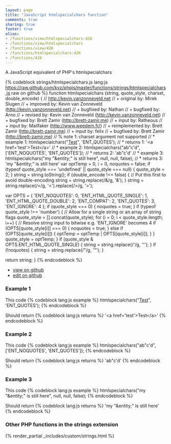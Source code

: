 ```yaml
---
layout: page
title: "JavaScript htmlspecialchars function"
comments: true
sharing: true
footer: true
alias:
- /functions/view/htmlspecialchars:426
- /functions/view/htmlspecialchars
- /functions/view/426
- /functions/htmlspecialchars:426
- /functions/426
---
```

<!-- Generated by Rakefile:build -->
A JavaScript equivalent of PHP's htmlspecialchars

{% codeblock strings/htmlspecialchars.js lang:js https://raw.github.com/kvz/phpjs/master/functions/strings/htmlspecialchars.js raw on github %}
function htmlspecialchars (string, quote_style, charset, double_encode) {
  // http://kevin.vanzonneveld.net
  // +   original by: Mirek Slugen
  // +   improved by: Kevin van Zonneveld (http://kevin.vanzonneveld.net)
  // +   bugfixed by: Nathan
  // +   bugfixed by: Arno
  // +    revised by: Kevin van Zonneveld (http://kevin.vanzonneveld.net)
  // +    bugfixed by: Brett Zamir (http://brett-zamir.me)
  // +      input by: Ratheous
  // +      input by: Mailfaker (http://www.weedem.fr/)
  // +      reimplemented by: Brett Zamir (http://brett-zamir.me)
  // +      input by: felix
  // +    bugfixed by: Brett Zamir (http://brett-zamir.me)
  // %        note 1: charset argument not supported
  // *     example 1: htmlspecialchars("<a href='test'>Test</a>", 'ENT_QUOTES');
  // *     returns 1: '&lt;a href=&#039;test&#039;&gt;Test&lt;/a&gt;'
  // *     example 2: htmlspecialchars("ab\"c'd", ['ENT_NOQUOTES', 'ENT_QUOTES']);
  // *     returns 2: 'ab"c&#039;d'
  // *     example 3: htmlspecialchars("my "&entity;" is still here", null, null, false);
  // *     returns 3: 'my &quot;&entity;&quot; is still here'
  var optTemp = 0,
    i = 0,
    noquotes = false;
  if (typeof quote_style === 'undefined' || quote_style === null) {
    quote_style = 2;
  }
  string = string.toString();
  if (double_encode !== false) { // Put this first to avoid double-encoding
    string = string.replace(/&/g, '&amp;');
  }
  string = string.replace(/</g, '&lt;').replace(/>/g, '&gt;');

  var OPTS = {
    'ENT_NOQUOTES': 0,
    'ENT_HTML_QUOTE_SINGLE': 1,
    'ENT_HTML_QUOTE_DOUBLE': 2,
    'ENT_COMPAT': 2,
    'ENT_QUOTES': 3,
    'ENT_IGNORE': 4
  };
  if (quote_style === 0) {
    noquotes = true;
  }
  if (typeof quote_style !== 'number') { // Allow for a single string or an array of string flags
    quote_style = [].concat(quote_style);
    for (i = 0; i < quote_style.length; i++) {
      // Resolve string input to bitwise e.g. 'ENT_IGNORE' becomes 4
      if (OPTS[quote_style[i]] === 0) {
        noquotes = true;
      }
      else if (OPTS[quote_style[i]]) {
        optTemp = optTemp | OPTS[quote_style[i]];
      }
    }
    quote_style = optTemp;
  }
  if (quote_style & OPTS.ENT_HTML_QUOTE_SINGLE) {
    string = string.replace(/'/g, '&#039;');
  }
  if (!noquotes) {
    string = string.replace(/"/g, '&quot;');
  }

  return string;
}
{% endcodeblock %}

 - [view on github](https://github.com/kvz/phpjs/blob/master/functions/strings/htmlspecialchars.js)
 - [edit on github](https://github.com/kvz/phpjs/edit/master/functions/strings/htmlspecialchars.js)

### Example 1
This code
{% codeblock lang:js example %}
htmlspecialchars("<a href='test'>Test</a>", 'ENT_QUOTES');
{% endcodeblock %}

Should return
{% codeblock lang:js returns %}
'&lt;a href=&#039;test&#039;&gt;Test&lt;/a&gt;'
{% endcodeblock %}

### Example 2
This code
{% codeblock lang:js example %}
htmlspecialchars("ab\"c'd", ['ENT_NOQUOTES', 'ENT_QUOTES']);
{% endcodeblock %}

Should return
{% codeblock lang:js returns %}
'ab"c&#039;d'
{% endcodeblock %}

### Example 3
This code
{% codeblock lang:js example %}
htmlspecialchars("my "&entity;" is still here", null, null, false);
{% endcodeblock %}

Should return
{% codeblock lang:js returns %}
'my &quot;&entity;&quot; is still here'
{% endcodeblock %}


### Other PHP functions in the strings extension
{% render_partial _includes/custom/strings.html %}
